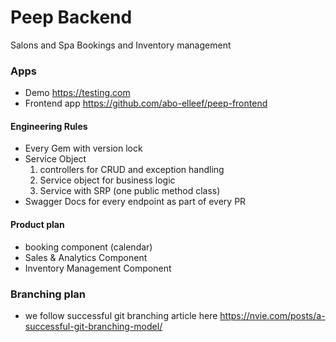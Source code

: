 # Peep Backend

Salons and Spa Bookings and Inventory management  

### Apps
- Demo https://testing.com
- Frontend app https://github.com/abo-elleef/peep-frontend
 
#### Engineering Rules
- Every Gem with  version lock
- Service Object 
    1. controllers for CRUD and exception handling
    2. Service object for business logic
    3. Service with SRP (one public method class)
- Swagger Docs for every endpoint as part of every PR 

#### Product plan 
- booking component (calendar)
- Sales & Analytics  Component
- Inventory Management Component


### Branching plan 
- we follow successful git branching article here https://nvie.com/posts/a-successful-git-branching-model/